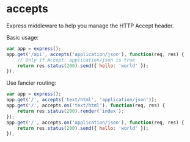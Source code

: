 # accepts

Express middleware to help you manage the HTTP Accept header.

Basic usage:
```javascript
var app = express();
app.get('/api', accepts('application/json'), function(req, res) {
	// Only if Accept: application/json is true
	return res.status(200).send({ hello: 'world' });
});
```

Use fancier routing:
```javascript
var app = express();
app.get('/', accepts('text/html', 'application/json'));
app.get('/', accepts.on('text/html'), function(req, res) {
	return res.status(200).render('index');
});
app.get('/', accepts.on('application/json'), function(req, res) {
	return res.status(200).send({ hello: 'world' });
});
```
